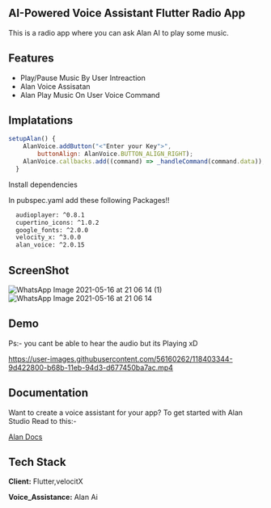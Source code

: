 ## AI-Powered Voice Assistant Flutter Radio App
This is a radio app where you can ask Alan AI to play some music.

## Features

- Play/Pause Music By User Intreaction
- Alan Voice Assisatan
- Alan Play Music On User Voice Command

## Implatations

```javascript
setupAlan() {
    AlanVoice.addButton("<"Enter your Key">",
        buttonAlign: AlanVoice.BUTTON_ALIGN_RIGHT);
    AlanVoice.callbacks.add((command) => _handleCommand(command.data));
  }
```
Install dependencies

In pubspec.yaml add these following Packages!!

```bash
  audioplayer: ^0.8.1
  cupertino_icons: ^1.0.2
  google_fonts: ^2.0.0
  velocity_x: ^3.0.0
  alan_voice: ^2.0.15
```

## ScreenShot
![WhatsApp Image 2021-05-16 at 21 06 14 (1)](https://user-images.githubusercontent.com/56160262/118403224-1b51ff00-b68b-11eb-8754-16d8d2fdfcce.jpeg)
![WhatsApp Image 2021-05-16 at 21 06 14](https://user-images.githubusercontent.com/56160262/118403226-1db45900-b68b-11eb-8255-e7a3beb083e8.jpeg)

## Demo
Ps:- you cant be able to hear the audio but its Playing xD

https://user-images.githubusercontent.com/56160262/118403344-9d422800-b68b-11eb-94d3-d677450ba7ac.mp4



## Documentation
Want to create a voice assistant for your app? To get started with Alan Studio Read to this:-

[Alan Docs](https://alan.app/docs/usage/getting-started)



## Tech Stack

**Client:** Flutter,velocitX

**Voice_Assistance:** Alan Ai
